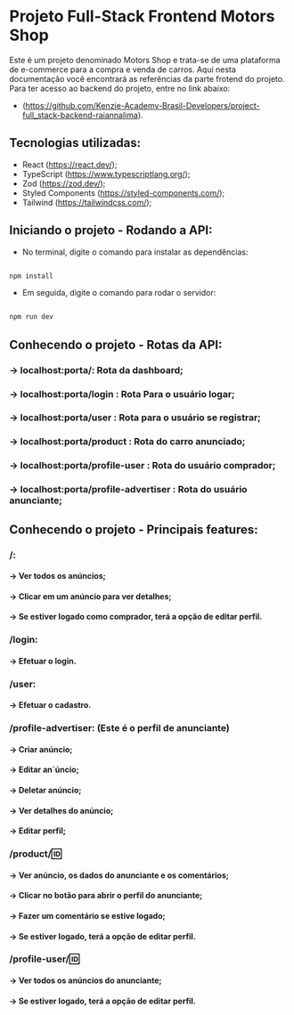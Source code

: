 # Projeto Full-Stack Frontend Motors Shop

Este é um projeto denominado Motors Shop e trata-se de uma plataforma de e-commerce para a compra e venda de carros.
Aqui nesta documentação você encontrará as referências da parte frotend do projeto. 
Para ter acesso ao backend do projeto, entre no link abaixo: 
- (https://github.com/Kenzie-Academy-Brasil-Developers/project-full_stack-backend-raiannalima).

## Tecnologias utilizadas: 

- React (https://react.dev/);
- TypeScript (https://www.typescriptlang.org/);
- Zod (https://zod.dev/);
- Styled Components (https://styled-components.com/);
- Tailwind (https://tailwindcss.com/);

## Iniciando o projeto - Rodando a API:

- No terminal, digite o comando para instalar as dependências: 
```bash

npm install

```

- Em seguida, digite o comando para rodar o servidor: 
```bash

npm run dev

```

## Conhecendo o projeto - Rotas da API: 

### -> localhost:porta/: Rota da dashboard; 
### -> localhost:porta/login : Rota Para o usuário logar; 
### -> localhost:porta/user : Rota para o usuário se registrar; 
### -> localhost:porta/product : Rota do carro anunciado; 
### -> localhost:porta/profile-user : Rota do usuário comprador; 
### -> localhost:porta/profile-advertiser : Rota do usuário anunciante; 

## Conhecendo o projeto - Principais features:

### /: 

#### -> Ver todos os anúncios; 
#### -> Clicar em um anúncio para ver detalhes; 
#### -> Se estiver logado como comprador, terá a opção de editar perfil.

### /login: 

#### -> Efetuar o login. 

### /user: 

#### -> Efetuar o cadastro. 

### /profile-advertiser: (Este é o perfil de anunciante)

#### -> Criar anúncio;
#### -> Editar an´úncio; 
#### -> Deletar anúncio; 
#### -> Ver detalhes do anúncio; 
#### -> Editar perfil; 

### /product/:id: 

#### -> Ver anúncio, os dados do anunciante e os comentários;  
#### -> Clicar no botão para abrir o perfil do anunciante;
#### -> Fazer um comentário se estive logado; 
#### -> Se estiver logado, terá a opção de editar perfil.

### /profile-user/:id: 

#### -> Ver todos os anúncios do anunciante; 
#### -> Se estiver logado, terá a opção de editar perfil.





